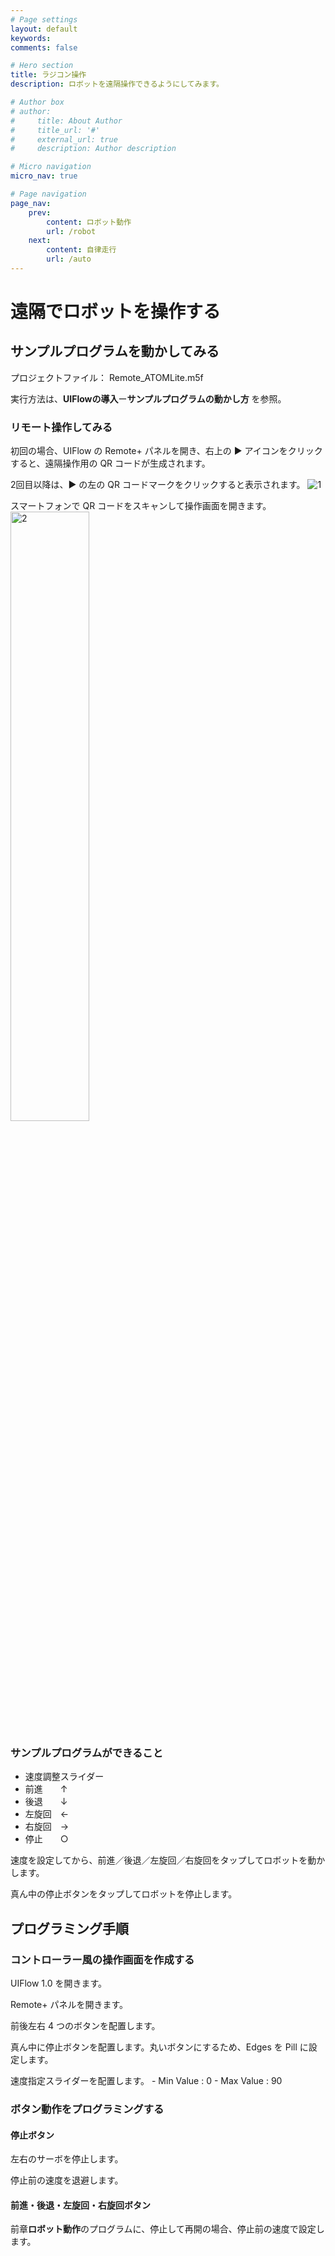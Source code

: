 ```yaml
---
# Page settings
layout: default
keywords:
comments: false

# Hero section
title: ラジコン操作
description: ロボットを遠隔操作できるようにしてみます。

# Author box
# author:
#     title: About Author
#     title_url: '#'
#     external_url: true
#     description: Author description

# Micro navigation
micro_nav: true

# Page navigation
page_nav:
    prev:
        content: ロボット動作
        url: /robot
    next:
        content: 自律走行
        url: /auto
---
```


# 遠隔でロボットを操作する

## サンプルプログラムを動かしてみる
プロジェクトファイル： Remote_ATOMLite.m5f

実行方法は、**UIFlowの導入**ー**サンプルプログラムの動かし方** を参照。

### リモート操作してみる
初回の場合、UIFlow の Remote+ パネルを開き、右上の ▶ アイコンをクリックすると、遠隔操作用の QR コードが生成されます。

2回目以降は、▶ の左の QR コードマークをクリックすると表示されます。
![1](../images/remote/1.png)

スマートフォンで QR コードをスキャンして操作画面を開きます。
<img src="../images/remote/2.png" alt="2" width="50%" height="50%">

### サンプルプログラムができること
- 速度調整スライダー
- 前進　　↑
- 後退　　↓
- 左旋回　←
- 右旋回　→
- 停止　　○

速度を設定してから、前進／後退／左旋回／右旋回をタップしてロボットを動かします。

真ん中の停止ボタンをタップしてロボットを停止します。

## プログラミング手順
### コントローラー風の操作画面を作成する
UIFlow 1.0 を開きます。

Remote+ パネルを開きます。

前後左右 4 つのボタンを配置します。

真ん中に停止ボタンを配置します。丸いボタンにするため、Edges を Pill に設定します。

速度指定スライダーを配置します。
    - Min Value : 0
    - Max Value : 90

### ボタン動作をプログラミングする

#### 停止ボタン
左右のサーボを停止します。

停止前の速度を退避します。

#### 前進・後退・左旋回・右旋回ボタン

前章**ロボット動作**のプログラムに、停止して再開の場合、停止前の速度で設定します。
